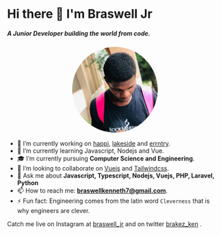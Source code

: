 # Hi there 👋 I'm Braswell Jr

##### A Junior Developer building the world from code.

<!--
**braswelljr/braswelljr** is a ✨ _special_ ✨ repository because its `README.md` (this file) appears on your GitHub profile.

Here are some ideas to get you started:
-->

<p align="center"><img src="https://github.com/braswelljr/braswelljr/blob/master/assets/1500x500.jpg" width="200" style="border-radius:100%" title="braswelljr"></p>

- 🔭 I’m currently working on [happi](https://github.com/braswelljr/happi), [lakeside](https://github.com/braswelljr/lakeside) and [errntry](https://github.com/errntry/errntry).
- 🌱 I’m currently learning Javascript, Nodejs and Vue.
- 🎓 I’m currently pursuing **Computer Science and Engineering**.
- 👯 I’m looking to collaborate on [Vuejs](https://github.com/vuejs) and [Tailwindcss](https://tailwindcss.com/).
- 💬 Ask me about **Javascript, Typescript, Nodejs, Vuejs, PHP, Laravel, Python**
- 📫 How to reach me: **braswellkenneth7@gmail.com**.
- ⚡ Fun fact: Engineering comes from the latin word `Cleverness` that is why engineers are clever.

Catch me live on Instagram at [braswell_jr](https://www.instagram.com/braswell_jr) and on twitter [brakez_ken](https://twitter.com/brakez_ken) .
